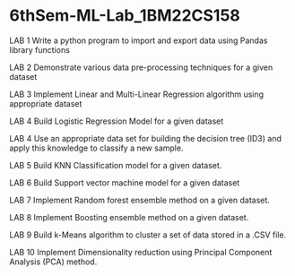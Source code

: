 # 6thSem-ML-Lab_1BM22CS158

LAB 1  Write a python program to  import and export data using Pandas library functions  

LAB 2 Demonstrate various data pre-processing techniques for a given dataset

LAB 3 Implement Linear and Multi-Linear Regression algorithm using appropriate dataset


LAB 4 Build Logistic Regression Model for a given dataset

LAB 4  Use an appropriate data set for building the decision tree (ID3) and apply this knowledge to classify a new sample.

LAB 5 Build KNN Classification model for a given dataset.

LAB 6 Build Support vector machine model for a given dataset

LAB 7 Implement Random forest ensemble method on a given dataset.

LAB 8 Implement Boosting ensemble method on a given dataset.

LAB 9 Build k-Means algorithm to cluster a set of data stored in a .CSV file.

LAB 10 Implement Dimensionality reduction using Principal Component Analysis (PCA) method.

